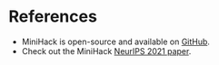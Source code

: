 # References

- MiniHack is open-source and available on [GitHub](https://github.com/facebookresearch/minihack).
- Check out the MiniHack [NeurIPS 2021 paper](https://openreview.net/pdf?id=skFwlyefkWJ).
